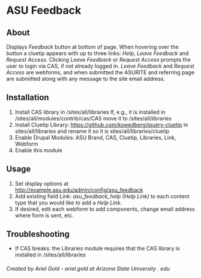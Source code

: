 # ASU Feedback #

## About ##
Displays *Feedback* button at bottom of page. When hovering over the button a
cluetip appears with up to three links: *Help*, *Leave Feedback* and *Request Access*.
Clicking *Leave Feedback* or *Request Access* prompts the user to login via CAS,
if not already logged in. *Leave Feedback* and *Request Access* are webforms, and when
submitted the ASURITE and referring page are submitted along with any message to the
site email address.

## Installation ##
1. Install CAS library in /sites/all/libraries
   If, e.g., it is installed in /sites/all/modules/contrib/cas/CAS move it
   to /sites/all/libraries
2. Install Cluetip Library: https://github.com/kswedberg/jquery-cluetip
   in sites/all/libraries and rename it so it is sites/all/libraries/cluetip
3. Enable Drupal Modules: ASU Brand, CAS, Cluetip, Libraries, Link, Webform
4. Enable this module

## Usage ##
1. Set display options at http://example.asu.edu/admin/config/asu_feedback
2. Add existing field *Link: asu_feedback_help (Help Link)* to each content
  type that you would like to add a *Help Link*.
3. If desired, edit each webform to add components, change email address where
  form is sent, etc.


## Troubleshooting ##
* If CAS breaks: the Libraries module requires that the CAS library is installed in /sites/all/libraries


###### Created by Ariel Gold - ariel.gold at Arizona State University . edu
